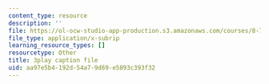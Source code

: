 ```yaml
---
content_type: resource
description: ''
file: https://ol-ocw-studio-app-production.s3.amazonaws.com/courses/8-701-introduction-to-nuclear-and-particle-physics-fall-2020/aa97e5b4192d54a79d69e5893c393f32_s-QcRrGppsk.vtt
file_type: application/x-subrip
learning_resource_types: []
resourcetype: Other
title: 3play caption file
uid: aa97e5b4-192d-54a7-9d69-e5893c393f32
---
```

